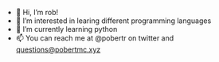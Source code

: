 - 👋 Hi, I’m rob!
- 👀 I’m interested in learing different programming languages
- 🌱 I’m currently learning python
- 📫 You can reach me at @pobertr on twitter and questions@pobertmc.xyz

<!---
pobertraterson/pobertraterson is a ✨ special ✨ repository because its `README.md` (this file) appears on your GitHub profile.
You can click the Preview link to take a look at your changes.
--->
